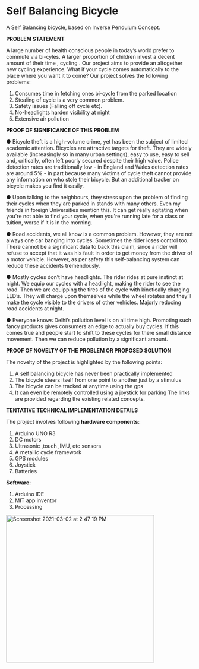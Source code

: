 # Self Balancing Bicycle

A Self Balancing bicycle, based on Inverse Pendulum Concept.

**PROBLEM STATEMENT**

A large number of health conscious people in today’s world prefer to commute via bi-cyles. A
larger proportion of children invest a decent amount of their time , cycling . Our project aims to
provide an altogether new cycling experience. What if your cycle comes automatically to the
place where you want it to come?
Our project solves the following problems:
1. Consumes time in fetching ones bi-cycle from the parked location
2. Stealing of cycle is a very common problem.
3. Safety issues (Falling off cycle etc).
4. No-headlights harden visibility at night
5. Extensive air pollution

**PROOF OF SIGNIFICANCE OF THIS PROBLEM**

● Bicycle theft is a high-volume crime, yet has been the subject of limited academic
attention. Bicycles are attractive targets for theft. They are widely available (increasingly
so in many urban settings), easy to use, easy to sell and, critically, often left poorly
secured despite their high value. Police detection rates are traditionally low - in England
and Wales detection rates are around 5% - in part because many victims of cycle theft
cannot provide any information on who stole their bicycle. But an additional tracker on
bicycle makes you find it easily.

● Upon talking to the neighbours, they stress upon the problem of finding their cycles
when they are parked in stands with many others. Even my friends in foreign Universities
mention this. It can get really agitating when you're not able to find your cycle, when
you're running late for a class or tuition, worse if it is in the morning.

● Road accidents, we all know is a common problem. However, they are not always one
car banging into cycles. Sometimes the rider loses control too. There cannot be a significant data to back this claim, since a rider will refuse to accept that it was his fault in order to get money from the driver of a motor vehicle. However, as per safety this
self-balancing system can reduce these accidents tremendously.

● Mostly cycles don’t have headlights. The rider rides at pure instinct at night. We equip
our cycles with a headlight, making the rider to see the road. Then we are equipping the
tires of the cycle with kinetically charging LED’s. They will charge upon themselves while
the wheel rotates and they’ll make the cycle visible to the drivers of other vehicles.
Majorly reducing road accidents at night.

● Everyone knows Delhi’s pollution level is on all time high. Promoting such fancy products
gives consumers an edge to actually buy cycles. If this comes true and people start to
shift to these cycles for there small distance movement. Then we can reduce pollution
by a significant amount.

**PROOF OF NOVELTY OF THE PROBLEM OR PROPOSED SOLUTION**

The novelty of the project is highlighted by the following points:
1. A self balancing bicycle has never been practically implemented
2. The bicycle steers itself from one point to another just by a stimulus
3. The bicycle can be tracked at anytime using the gps
4. It can even be remotely controlled using a joystick for parking
The links are provided regarding the existing related concepts.

**TENTATIVE TECHNICAL IMPLEMENTATION DETAILS**

The project involves following **hardware components**:
1. Arduino UNO R3
2. DC motors
3. Ultrasonic ,touch ,IMU, etc sensors
4. A metallic cycle framework
5. GPS modules
6. Joystick
7. Batteries

**Software:**
1. Arduino IDE
2. MIT app inventor
3. Processing

<img width="398" alt="Screenshot 2021-03-02 at 2 47 19 PM" src="https://user-images.githubusercontent.com/64140048/109626213-45a11f80-7b66-11eb-8b50-8c38556b9409.png">
